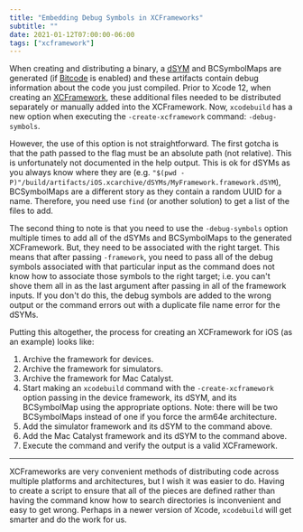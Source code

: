 ```yaml
---
title: "Embedding Debug Symbols in XCFrameworks"
subtitle: ""
date: 2021-01-12T07:00:00-06:00
tags: ["xcframework"]
---
```


When creating and distributing a binary, a [dSYM](https://developer.apple.com/documentation/xcode/building_your_app_to_include_debugging_information) and BCSymbolMaps are generated (if [Bitcode](https://pspdfkit.com/guides/ios/current/faq/bitcode/) is enabled) and these artifacts contain debug information about the code you just compiled. Prior to Xcode 12, when creating an [XCFramework](https://developer.apple.com/videos/play/wwdc2019/416/), these additional files needed to be distributed separately or manually added into the XCFramework. Now, `xcodebuild` has a new option when executing the `-create-xcframework` command: `-debug-symbols`.

However, the use of this option is not straightforward. The first gotcha is that the path passed to the flag must be an absolute path (not relative). This is unfortunately not documented in the help output. This is ok for dSYMs as you always know where they are (e.g. `"$(pwd -P)"/build/artifacts/iOS.xcarchive/dSYMs/MyFramework.framework.dSYM`), BCSymbolMaps are a different story as they contain a random UUID for a name. Therefore, you need use `find` (or another solution) to get a list of the files to add.

The second thing to note is that you need to use the `-debug-symbols` option multiple times to add all of the dSYMs and BCSymbolMaps to the generated XCFramework. But, they need to be associated with the right target. This means that after passing `-framework`, you need to pass all of the debug symbols associated with that particular input as the command does not know how to associate those symbols to the right target; i.e. you can't shove them all in as the last argument after passing in all of the framework inputs. If you don't do this, the debug symbols are added to the wrong output or the command errors out with a duplicate file name error for the dSYMs. 

Putting this altogether, the process for creating an XCFramework for iOS (as an example) looks like:

1. Archive the framework for devices.
2. Archive the framework for simulators.
3. Archive the framework for Mac Catalyst.
4. Start making an `xcodebuild` command with the `-create-xcframework` option passing in the device framework, its dSYM, and its BCSymbolMap using the appropriate options. Note: there will be two BCSymbolMaps instead of one if you force the arm64e architecture.
5. Add the simulator framework and its dSYM to the command above.
6. Add the Mac Catalyst framework and its dSYM to the command above.
7. Execute the command and verify the output is a valid XCFramework.

---

XCFrameworks are very convenient methods of distributing code across multiple platforms and architectures, but I wish it was easier to do. Having to create a script to ensure that all of the pieces are defined rather than having the command know how to search directories is inconvenient and easy to get wrong. Perhaps in a newer version of Xcode, `xcodebuild` will get smarter and do the work for us.
